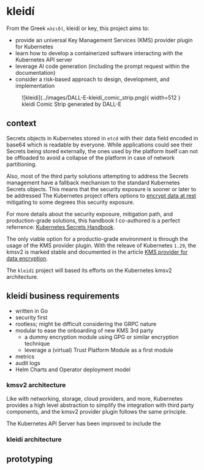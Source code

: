 # kleidí

From the Greek ```κλειδί```, kleidí or key, this project aims to:  

* provide an universal Key Management Services (KMS) provider plugin for Kubernetes
* learn how to develop a containerized software interacting with the Kubernetes API server 
* leverage AI code generation (including the prompt request within the documentation)
* consider a risk-based approach to design, development, and implementation

<figure markdown>
  ![kleidí](../images/DALL-E-kleidí_comic_strip.png){ width=512 }
  <figcaption>kleidí Comic Strip generated by DALL-E</figcaption>
</figure>


## context
Secrets objects in Kubernetes stored in ```etcd``` with their data field encoded in base64 which is readable by everyone. While applications could see their Secrets being stored externally, the ones used by the platform itself can not be offloaded to avoid a collapse of the platform in case of network partitioning. 

Also, most of the third party solutions attempting to address the Secrets management have a fallback mechanism to the standard Kubernetes Secrets objects. This means that the security exposure is sooner or later to be addressed The Kubernetes project offers options to [encrypt data at rest](https://kubernetes.io/docs/tasks/administer-cluster/encrypt-data/) mitigating to some degrees this security exposure.   

For more details about the security exposure, mitigation path, and production-grade solutions, this handbook I co-authored is a perfect referrence: [Kubernetes Secrets Handbook](https://www.packtpub.com/product/kubernetes-secrets-handbook/).

The only viable option for a productio-grade environment is through the usage of the KMS provider plugin. With the releave of Kubernetes ```1.29```, the kmsv2 is marked stable and documented in the article [KMS provider for data encryption](https://kubernetes.io/docs/tasks/administer-cluster/kms-provider/). 

The ```kleidí``` project will based its efforts on the Kubernetes kmsv2 architecture. 

## kleidí business requirements

* written in Go
* security first
* rootless; might be difficult considering the GRPC nature
* modular to ease the onboarding of new KMS 3rd party
    * a dummy encryption module using GPG or similar encryption technique
    * leverage a (virtual) Trust Platform Module as a first module
* metrics 
* audit logs 
* Helm Charts and Operator deployment model


### kmsv2 architecture 

Like with networking, storage, cloud providers, and more, Kubernetes provides a high level abstraction to simplify the integration with third party components, and the kmsv2 provider plugin follows the same principle.   

The Kubernetes API Server has been improved to include the 


### kleidí architecture 


## prototyping




